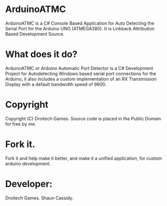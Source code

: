 # ArduinoATMC
ArduinoATMC is a C# Console Based Application for Auto Detecting the Serial Port for the Arduino UNO (ATMEGA380). It is Linkback Attribution Based Development Source.

# What does it do?
ArduinoATMC or Arduino Automatic Port Detector is a C# Development Project for Autodetecting Windows based serial port connections for the Arduino, it also includes a custom implementation of an RX Transmission Display with a default bandwidth speed of 9600.

# Copyright
Copyright (C) Droitech Games. Source code is placed in the Public Domain for free by me. 

# Fork it.
Fork it and help make it better, and make it a unified application, for custom arduino development.

# Developer:
Droitech Games. Shaun Cassidy.
